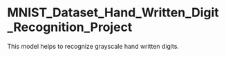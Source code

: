 # MNIST_Dataset_Hand_Written_Digit_Recognition_Project
This model helps to recognize grayscale hand written digits. 
